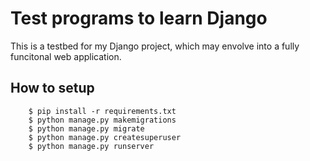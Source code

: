 Test programs to learn Django
==========

This is a testbed for my Django project, which may envolve into
a fully funcitonal web application.

How to setup
----------

```console
    $ pip install -r requirements.txt
    $ python manage.py makemigrations
    $ python manage.py migrate
    $ python manage.py createsuperuser
    $ python manage.py runserver
